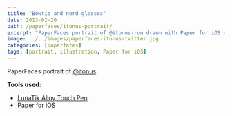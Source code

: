 ```yaml
---
title: "Bowtie and nerd glasses"
date: 2013-02-20
path: /paperfaces/itonus-portrait/
excerpt: "PaperFaces portrait of @itonus-ron drawn with Paper for iOS on an iPad."
image: ../../images/paperfaces-itonus-twitter.jpg
categories: [paperfaces]
tags: [portrait, illustration, Paper for iOS]
---
```


PaperFaces portrait of [@itonus](https://twitter.com/itonus).

**Tools used:**

- [LunaTik Alloy Touch Pen](https://www.amazon.com/gp/product/B00821TR7G/ref=as_li_ss_tl?ie=UTF8&tag=mademist-20&linkCode=as2&camp=1789&creative=390957&creativeASIN=B00821TR7G)
- [Paper for iOS](https://paper.bywetransfer.com/)

